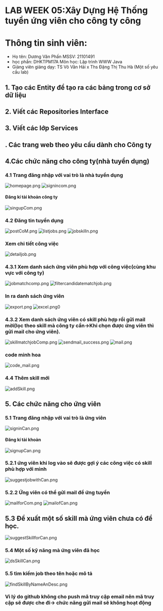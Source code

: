 # LAB WEEK 05:Xây Dựng Hệ Thống tuyển ứng viên cho công ty công

# Thông tin sinh viên:
- Họ tên: Dương Văn Phấn   MSSV: 21101491
- học phần: DHKTPM17A  Môn học: Lập trình WWW Java
- Giảng viên giảng dạy: TS Võ Văn Hải x Ths Đặng Thị Thu Hà
(Một số yêu cầu lab)
## 1. Tạo các Entity để tạo ra các bảng trong cơ sở dữ liệu
## 2. Viết các Repositories Interface
## 3. Viết các lớp Services
## . Các trang web theo yêu cầu  dành cho Công ty
## 4.Các chức năng cho công ty(nhà tuyển dụng)
### 4.1 Trang đăng nhập với vai trò là nhà tuyển dụng
![homepage.png](img%2Fhomepage.png)
![signincom.png](img%2Fsignincom.png)
#### Đăng kí tài khoản công ty
![singupCom.png](img%2FsingupCom.png)
### 4.2 Đăng tin tuyển dụng
![postCoM.png](img%2FpostCoM.png)
![listjobs.png](img%2Flistjobs.png)
![jobskilln.png](img%2Fjobskilln.png)
### Xem chi tiết công việc
![detailjob.png](img%2Fdetailjob.png)
### 4.3.1 Xem danh sách ứng viên phù hợp với công việc(cùng khu vực với công ty)
![jobmatchcomp.png](img%2Fjobmatchcomp.png)
![filtercandidatematchjob.png](img%2Ffiltercandidatematchjob.png)
### In ra danh sách ứng viên
![export.png](img%2Fexport.png)
![excel.png](img%2Fexcel.png)0
### 4.3.2 Xem danh sách ứng viên có skill phù hợp rồi gửi mail mời(lọc theo skill mà công ty cần->Khi chọn được ứng viên thì gửi mail cho ứng viên).
![skillmatchjobComp.png](img%2FskillmatchjobComp.png)
![sendmail_success.png](img%2Fsendmail_success.png)
![mail.png](img%2Fmail.png)
### code minh hoa
![code_mail.png](img%2Fcode_mail.png)
### 4.4 Thêm skill mới
![addSkill.png](img%2FaddSkill.png)


## 5. Các chức năng cho ứng viên
### 5.1 Trang đăng nhập với vai trò là ứng viên
![signinCan.png](img%2FsigninCan.png)
#### Đăng kí tài khoản 
![signupCan.png](img%2FsignupCan.png)
### 5.2.1 ứng viên khi log vào sẽ được gợi ý các công việc có skill phù hợp với mình
![suggestjobwithCan.png](img%2FsuggestjobwithCan.png)
### 5.2.2 Ứng viên có thể gửi mail để ứng tuyển
![mailforCom.png](img%2FmailforCom.png)
![mailofCan.png](img%2FmailofCan.png)
## 5.3 Đề xuất một số skill mà ứng viên chưa có để học.
![suggestSkillforCan.png](img%2FsuggestSkillforCan.png)
### 5.4 Một số kỹ năng mà ứng viên đã học
![dsSkillCan.png](img%2FdsSkillCan.png)
### 5.5 tìm kiếm job theo tên hoặc mô tả
![findSkillByNameAnDesc.png](img%2FfindSkillByNameAnDesc.png)

### Vì lý do github không cho push mã truy cập email nên mã truy cập sẽ được che đi-> chức năng gửi mail sẽ không hoạt động 
